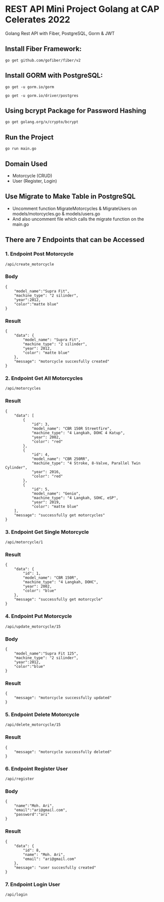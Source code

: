 # REST API Mini Project Golang at CAP Celerates 2022

Golang Rest API with Fiber, PostgreSQL, Gorm & JWT

## Install Fiber Framework:
```
go get github.com/gofiber/fiber/v2
```

## Install GORM with PostgreSQL:
```
go get -u gorm.io/gorm
```
```
go get -u gorm.io/driver/postgres
```

## Using bcrypt Package for Password Hashing
```
go get golang.org/x/crypto/bcrypt
```

## Run the Project
```
go run main.go
```

## Domain Used

- Motorcycle (CRUD)
- User (Register, Login)

## Use Migrate to Make Table in PostgreSQL 

- Uncomment function MigrateMotorcycles & MigrateUsers on models/motorcycles.go & models/users.go
- And also uncomment file which calls the migrate function on the main.go

## There are 7 Endpoints that can be Accessed

### 1. Endpoint Post Motorcycle
```
/api/create_motorcycle
```
### Body
```
{
    "model_name":"Supra Fit",
    "machine_type": "2 silinder",
    "year":2012,
    "color":"matte blue"
}
```
### Result
```
{
    "data": {
        "model_name": "Supra Fit",
        "machine_type": "2 silinder",
        "year": 2012,
        "color": "matte blue"
    },
    "message": "motorcycle succesfully created"
}
```

### 2. Endpoint Get All Motorcycles
```
/api/motorcycles
```
### Result
```
{
    "data": [
        {
            "id": 3,
            "model_name": "CBR 150R Streetfire",
            "machine_type": "4 Langkah, DOHC 4 Katup",
            "year": 2002,
            "color": "red"
        },
        {
            "id": 4,
            "model_name": "CBR 250RR",
            "machine_type": "4 Stroke, 8-Valve, Parallel Twin Cylinder",
            "year": 2016,
            "color": "red"
        },
        {
            "id": 5,
            "model_name": "Genio",
            "machine_type": "4 Langkah, SOHC, eSP",
            "year": 2019,
            "color": "matte blue"
    ],
    "message": "successfully get motorcycles"
}
```

### 3. Endpoint Get Single Motorcycle
```
/api/motorcycle/1
```
### Result
```
{
    "data": {
        "id": 1,
        "model_name": "CBR 150R",
        "machine_type": "4 Langkah, DOHC",
        "year": 2002,
        "color": "blue"
    },
    "message": "successfully get motorcycle"
}
```

### 4. Endpoint Put Motorcycle
```
/api/update_motorcycle/15
```
### Body
```
{
    "model_name":"Supra Fit 125",
    "machine_type": "2 silinder",
    "year":2012,
    "color":"blue"
}
```
### Result
```
{
    "message": "motorcycle successfully updated"
}
```

### 5. Endpoint Delete Motorcycle
```
/api/delete_motorcycle/15
```
### Result
```
{
    "message": "motorcycle successfully deleted"
}
```

### 6. Endpoint Register User
```
/api/register
```
### Body
```
{
    "name":"Moh. Ari",
    "email":"ari@gmail.com",
    "password":"ari"
}
```
### Result
```
{
    "data": {
        "id": 8,
        "name": "Moh. Ari",
        "email": "ari@gmail.com"
    },
    "message": "user succesfully created"
}
```

### 7. Endpoint Login User
```
/api/login
```